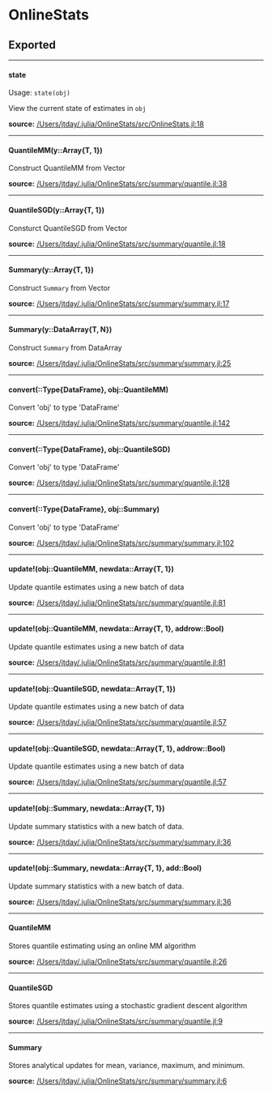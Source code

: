 # OnlineStats

## Exported
---

#### state
  Usage: `state(obj)`

View the current state of estimates in `obj`


**source:**
[/Users/jtday/.julia/OnlineStats/src/OnlineStats.jl:18](https://github.com/joshday/OnlineStats.jl/tree/056f3a699ef1e64d61dd9216d42f054acf8b02a0/src/OnlineStats.jl#L18)

---

#### QuantileMM(y::Array{T, 1})
Construct QuantileMM from Vector

**source:**
[/Users/jtday/.julia/OnlineStats/src/summary/quantile.jl:38](https://github.com/joshday/OnlineStats.jl/tree/056f3a699ef1e64d61dd9216d42f054acf8b02a0/src/summary/quantile.jl#L38)

---

#### QuantileSGD(y::Array{T, 1})
Consturct QuantileSGD from Vector

**source:**
[/Users/jtday/.julia/OnlineStats/src/summary/quantile.jl:18](https://github.com/joshday/OnlineStats.jl/tree/056f3a699ef1e64d61dd9216d42f054acf8b02a0/src/summary/quantile.jl#L18)

---

#### Summary(y::Array{T, 1})
Construct `Summary` from Vector

**source:**
[/Users/jtday/.julia/OnlineStats/src/summary/summary.jl:17](https://github.com/joshday/OnlineStats.jl/tree/056f3a699ef1e64d61dd9216d42f054acf8b02a0/src/summary/summary.jl#L17)

---

#### Summary(y::DataArray{T, N})
Construct `Summary` from DataArray

**source:**
[/Users/jtday/.julia/OnlineStats/src/summary/summary.jl:25](https://github.com/joshday/OnlineStats.jl/tree/056f3a699ef1e64d61dd9216d42f054acf8b02a0/src/summary/summary.jl#L25)

---

#### convert(::Type{DataFrame}, obj::QuantileMM)
Convert 'obj' to type 'DataFrame'

**source:**
[/Users/jtday/.julia/OnlineStats/src/summary/quantile.jl:142](https://github.com/joshday/OnlineStats.jl/tree/056f3a699ef1e64d61dd9216d42f054acf8b02a0/src/summary/quantile.jl#L142)

---

#### convert(::Type{DataFrame}, obj::QuantileSGD)
Convert 'obj' to type 'DataFrame'

**source:**
[/Users/jtday/.julia/OnlineStats/src/summary/quantile.jl:128](https://github.com/joshday/OnlineStats.jl/tree/056f3a699ef1e64d61dd9216d42f054acf8b02a0/src/summary/quantile.jl#L128)

---

#### convert(::Type{DataFrame}, obj::Summary)
Convert 'obj' to type 'DataFrame'

**source:**
[/Users/jtday/.julia/OnlineStats/src/summary/summary.jl:102](https://github.com/joshday/OnlineStats.jl/tree/056f3a699ef1e64d61dd9216d42f054acf8b02a0/src/summary/summary.jl#L102)

---

#### update!(obj::QuantileMM, newdata::Array{T, 1})
Update quantile estimates using a new batch of data

**source:**
[/Users/jtday/.julia/OnlineStats/src/summary/quantile.jl:81](https://github.com/joshday/OnlineStats.jl/tree/056f3a699ef1e64d61dd9216d42f054acf8b02a0/src/summary/quantile.jl#L81)

---

#### update!(obj::QuantileMM, newdata::Array{T, 1}, addrow::Bool)
Update quantile estimates using a new batch of data

**source:**
[/Users/jtday/.julia/OnlineStats/src/summary/quantile.jl:81](https://github.com/joshday/OnlineStats.jl/tree/056f3a699ef1e64d61dd9216d42f054acf8b02a0/src/summary/quantile.jl#L81)

---

#### update!(obj::QuantileSGD, newdata::Array{T, 1})
Update quantile estimates using a new batch of data

**source:**
[/Users/jtday/.julia/OnlineStats/src/summary/quantile.jl:57](https://github.com/joshday/OnlineStats.jl/tree/056f3a699ef1e64d61dd9216d42f054acf8b02a0/src/summary/quantile.jl#L57)

---

#### update!(obj::QuantileSGD, newdata::Array{T, 1}, addrow::Bool)
Update quantile estimates using a new batch of data

**source:**
[/Users/jtday/.julia/OnlineStats/src/summary/quantile.jl:57](https://github.com/joshday/OnlineStats.jl/tree/056f3a699ef1e64d61dd9216d42f054acf8b02a0/src/summary/quantile.jl#L57)

---

#### update!(obj::Summary, newdata::Array{T, 1})
Update summary statistics with a new batch of data.

**source:**
[/Users/jtday/.julia/OnlineStats/src/summary/summary.jl:36](https://github.com/joshday/OnlineStats.jl/tree/056f3a699ef1e64d61dd9216d42f054acf8b02a0/src/summary/summary.jl#L36)

---

#### update!(obj::Summary, newdata::Array{T, 1}, add::Bool)
Update summary statistics with a new batch of data.

**source:**
[/Users/jtday/.julia/OnlineStats/src/summary/summary.jl:36](https://github.com/joshday/OnlineStats.jl/tree/056f3a699ef1e64d61dd9216d42f054acf8b02a0/src/summary/summary.jl#L36)

---

#### QuantileMM
Stores quantile estimating using an online MM algorithm

**source:**
[/Users/jtday/.julia/OnlineStats/src/summary/quantile.jl:26](https://github.com/joshday/OnlineStats.jl/tree/056f3a699ef1e64d61dd9216d42f054acf8b02a0/src/summary/quantile.jl#L26)

---

#### QuantileSGD
Stores quantile estimates using a stochastic gradient descent algorithm

**source:**
[/Users/jtday/.julia/OnlineStats/src/summary/quantile.jl:9](https://github.com/joshday/OnlineStats.jl/tree/056f3a699ef1e64d61dd9216d42f054acf8b02a0/src/summary/quantile.jl#L9)

---

#### Summary
Stores analytical updates for mean, variance, maximum, and minimum.

**source:**
[/Users/jtday/.julia/OnlineStats/src/summary/summary.jl:6](https://github.com/joshday/OnlineStats.jl/tree/056f3a699ef1e64d61dd9216d42f054acf8b02a0/src/summary/summary.jl#L6)


